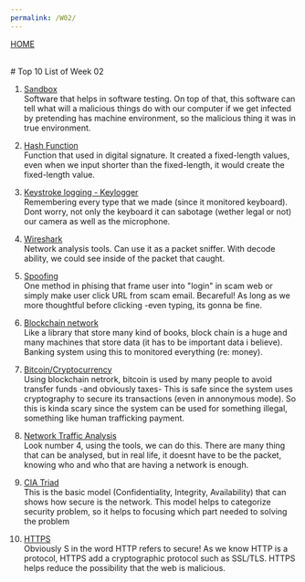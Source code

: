 ```yaml
---
permalink: /W02/
---
```

[HOME](../)

<br>
# Top 10 List of Week 02

1. [Sandbox](https://searchsecurity.techtarget.com/definition/sandbox)<br>
   Software that helps in software testing. On top of that, this software can tell what will a malicious things do with our computer if we get infected by pretending has    machine environment, so the malicious thing it was in true environment.

2. [Hash Function](https://www.tutorialspoint.com/cryptography/cryptography_hash_functions.htm)<br>
   Function that used in digital signature. It created a fixed-length values, even when we input shorter than the fixed-length, it would create the fixed-length value.

3. [Keystroke logging - Keylogger](https://www.kaspersky.com/resource-center/definitions/keylogger)<br>
   Remembering every type that we made (since it monitored keyboard). Dont worry, not only the keyboard it can sabotage (wether legal or not) our camera as well as the      microphone.

4. [Wireshark](https://www.wireshark.org/docs/wsug_html_chunked/ChapterIntroduction.html)<br>
   Network analysis tools. Can use it as a packet sniffer. With decode ability, we could see inside of the packet that caught.

5. [Spoofing](https://www.phishing.org/phishing-and-spoofing)<br>
   One method in phising that frame user into "login" in scam web or simply make user click URL from scam email. Becareful! As long as we more thoughtful before clicking    -even typing, its gonna be fine.

6. [Blockchain network](https://www.investopedia.com/terms/b/blockchain.asp)<br>
    Like a library that store many kind of books, block chain is a huge and many machines that store data (it has to be important data i believe). Banking system using       this to monitored everything (re: money).

7. [Bitcoin/Cryptocurrency](https://www.tutorialspoint.com/bitcoin/bitcoin_cryptocurrencies.htm)<br>
   Using blockchain netrork, bitcoin is used by many people to avoid transfer funds -and obviously taxes- This is safe since the system uses cryptography to secure its      transactions (even in annonymous mode). So this is kinda scary since the system can be used for something illegal, something like human trafficking payment. 

8. [Network Traffic Analysis](https://awakesecurity.com/glossary/network-traffic-analysis/)<br>
   Look number 4, using the tools, we can do this. There are many thing that can be analysed, but in real life, it doesnt have to be the packet, knowing who and who that    are having a network is enough.

9. [CIA Triad](https://www.geeksforgeeks.org/the-cia-triad-in-cryptography/?ref=lbp)<br>
   This is the basic model (Confidentiality, Integrity, Availability) that can shows how secure is the network. This model helps to categorize security problem, so it      helps to focusing which part needed to solving the problem


10. [HTTPS](https://www.geeksforgeeks.org/difference-between-http-and-https/?ref=lbp)<br>
    Obviously S in the word HTTP refers to secure! As we know HTTP is a protocol, HTTPS add a cryptographic protocol such as SSL/TLS. HTTPS helps reduce the possibility     that the web is malicious. 

